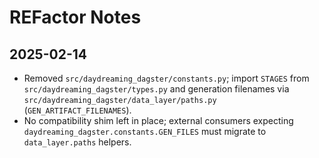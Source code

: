 # REFactor Notes

## 2025-02-14
- Removed `src/daydreaming_dagster/constants.py`; import `STAGES` from `src/daydreaming_dagster/types.py` and generation filenames via `src/daydreaming_dagster/data_layer/paths.py` (`GEN_ARTIFACT_FILENAMES`).
- No compatibility shim left in place; external consumers expecting `daydreaming_dagster.constants.GEN_FILES` must migrate to `data_layer.paths` helpers.
